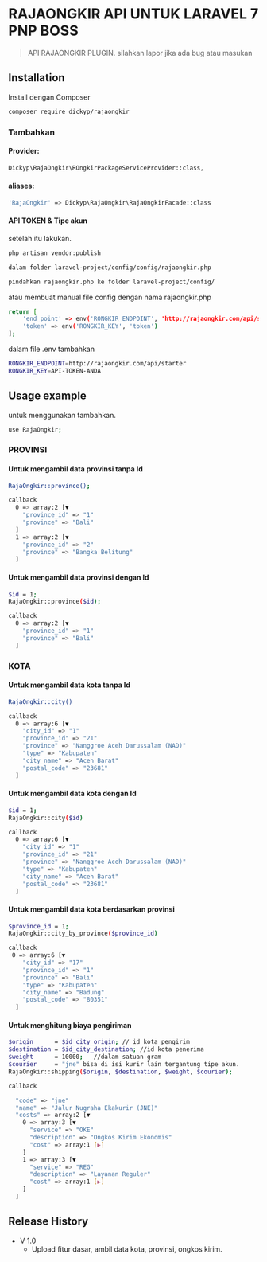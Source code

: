 # RAJAONGKIR API UNTUK LARAVEL 7  PNP BOSS
> API RAJAONGKIR PLUGIN.
silahkan lapor jika ada bug atau masukan



## Installation
Install dengan Composer

```sh
composer require dickyp/rajaongkir
```

### Tambahkan

#### Provider:
```sh
Dickyp\RajaOngkir\ROngkirPackageServiceProvider::class,
```

#### aliases:
```sh
'RajaOngkir' => Dickyp\RajaOngkir\RajaOngkirFacade::class
```
#### API TOKEN & Tipe akun


setelah itu lakukan.
```sh
php artisan vendor:publish

dalam folder laravel-project/config/config/rajaongkir.php

pindahkan rajaongkir.php ke folder laravel-project/config/ 
```

atau membuat manual file config dengan nama rajaongkir.php

```sh
return [
    'end_point' => env('RONGKIR_ENDPOINT', 'http://rajaongkir.com/api/starter'),
    'token' => env('RONGKIR_KEY', 'token')
];
```

dalam file .env tambahkan 
```sh
RONGKIR_ENDPOINT=http://rajaongkir.com/api/starter
RONGKIR_KEY=API-TOKEN-ANDA
```



## Usage example

untuk menggunakan tambahkan.

```sh
use RajaOngkir;
```

### PROVINSI
#### Untuk mengambil data provinsi tanpa Id
```sh
RajaOngkir::province();

callback
  0 => array:2 [▼
    "province_id" => "1"
    "province" => "Bali"
  ]
  1 => array:2 [▼
    "province_id" => "2"
    "province" => "Bangka Belitung"
  ]
```

#### Untuk mengambil data provinsi dengan Id
```sh
$id = 1;
RajaOngkir::province($id);

callback
  0 => array:2 [▼
    "province_id" => "1"
    "province" => "Bali"
  ]
```

### KOTA
#### Untuk mengambil data kota tanpa Id
```sh
RajaOngkir::city()

callback
  0 => array:6 [▼
    "city_id" => "1"
    "province_id" => "21"
    "province" => "Nanggroe Aceh Darussalam (NAD)"
    "type" => "Kabupaten"
    "city_name" => "Aceh Barat"
    "postal_code" => "23681"
  ]
```
#### Untuk mengambil data kota dengan Id

```sh
$id = 1;
RajaOngkir::city($id)

callback
  0 => array:6 [▼
    "city_id" => "1"
    "province_id" => "21"
    "province" => "Nanggroe Aceh Darussalam (NAD)"
    "type" => "Kabupaten"
    "city_name" => "Aceh Barat"
    "postal_code" => "23681"
  ]
```

#### Untuk mengambil data kota berdasarkan provinsi

```sh
$province_id = 1;
RajaOngkir::city_by_province($province_id)

callback
 0 => array:6 [▼
    "city_id" => "17"
    "province_id" => "1"
    "province" => "Bali"
    "type" => "Kabupaten"
    "city_name" => "Badung"
    "postal_code" => "80351"
  ]
```

#### Untuk menghitung biaya pengiriman

```sh
$origin      = $id_city_origin; // id kota pengirim
$destination = $id_city_destination; //id kota penerima
$weight      = 10000;   //dalam satuan gram
$courier     = "jne" bisa di isi kurir lain tergantung tipe akun.
RajaOngkir::shipping($origin, $destination, $weight, $courier);

callback 

  "code" => "jne"
  "name" => "Jalur Nugraha Ekakurir (JNE)"
  "costs" => array:2 [▼
    0 => array:3 [▼
      "service" => "OKE"
      "description" => "Ongkos Kirim Ekonomis"
      "cost" => array:1 [▶]
    ]
    1 => array:3 [▼
      "service" => "REG"
      "description" => "Layanan Reguler"
      "cost" => array:1 [▶]
    ]
  ]
```




## Release History

* V 1.0 
    * Upload fitur dasar, ambil data kota, provinsi, ongkos kirim.




